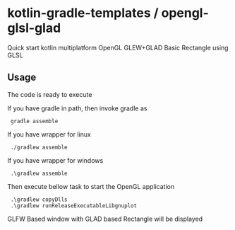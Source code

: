 # kotlin-gradle-templates / opengl-glsl-glad
Quick start kotlin multiplatform OpenGL GLEW+GLAD Basic Rectangle using GLSL

## Usage
The code is ready to execute

If you have gradle in path, then invoke gradle as

     gradle assemble

If you have wrapper for linux

     ./gradlew assemble

If you have wrapper for windows

     .\gradlew assemble

Then execute bellow task to start the OpenGL application

     .\gradlew copyDlls
     .\gradlew runReleaseExecutableLibgnuplot

GLFW Based window with GLAD based Rectangle will be displayed

